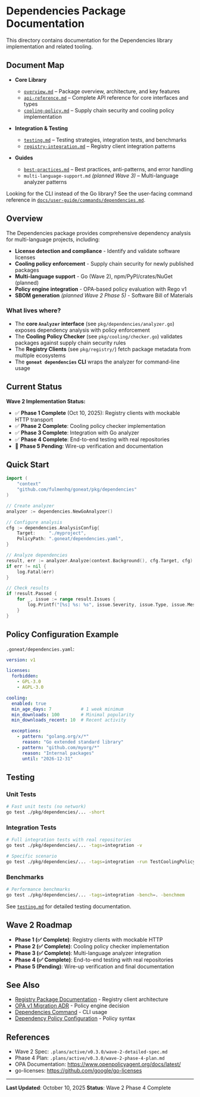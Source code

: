 # Dependencies Package Documentation

This directory contains documentation for the Dependencies library implementation and related tooling.

## Document Map

- **Core Library**
  - [`overview.md`](overview.md) – Package overview, architecture, and key features
  - [`api-reference.md`](api-reference.md) – Complete API reference for core interfaces and types
  - [`cooling-policy.md`](cooling-policy.md) – Supply chain security and cooling policy implementation

- **Integration & Testing**
  - [`testing.md`](testing.md) – Testing strategies, integration tests, and benchmarks
  - [`registry-integration.md`](registry-integration.md) – Registry client integration patterns

- **Guides**
  - [`best-practices.md`](best-practices.md) – Best practices, anti-patterns, and error handling
  - `multi-language-support.md` _(planned Wave 3)_ – Multi-language analyzer patterns

Looking for the CLI instead of the Go library? See the user-facing command reference in [`docs/user-guide/commands/dependencies.md`](../../../user-guide/commands/dependencies.md).

## Overview

The Dependencies package provides comprehensive dependency analysis for multi-language projects, including:

- **License detection and compliance** - Identify and validate software licenses
- **Cooling policy enforcement** - Supply chain security for newly published packages
- **Multi-language support** - Go (Wave 2), npm/PyPI/crates/NuGet (planned)
- **Policy engine integration** - OPA-based policy evaluation with Rego v1
- **SBOM generation** _(planned Wave 2 Phase 5)_ - Software Bill of Materials

### What lives where?

- The **core `Analyzer` interface** (see `pkg/dependencies/analyzer.go`) exposes dependency analysis with policy enforcement
- The **Cooling Policy Checker** (see `pkg/cooling/checker.go`) validates packages against supply chain security rules
- The **Registry Clients** (see `pkg/registry/`) fetch package metadata from multiple ecosystems
- The **`goneat dependencies` CLI** wraps the analyzer for command-line usage

## Current Status

**Wave 2 Implementation Status:**

- ✅ **Phase 1 Complete** (Oct 10, 2025): Registry clients with mockable HTTP transport
- ✅ **Phase 2 Complete**: Cooling policy checker implementation
- ✅ **Phase 3 Complete**: Integration with Go analyzer
- ✅ **Phase 4 Complete**: End-to-end testing with real repositories
- 🚧 **Phase 5 Pending**: Wire-up verification and documentation

## Quick Start

```go
import (
    "context"
    "github.com/fulmenhq/goneat/pkg/dependencies"
)

// Create analyzer
analyzer := dependencies.NewGoAnalyzer()

// Configure analysis
cfg := dependencies.AnalysisConfig{
    Target:     "./myproject",
    PolicyPath: ".goneat/dependencies.yaml",
}

// Analyze dependencies
result, err := analyzer.Analyze(context.Background(), cfg.Target, cfg)
if err != nil {
    log.Fatal(err)
}

// Check results
if !result.Passed {
    for _, issue := range result.Issues {
        log.Printf("[%s] %s: %s", issue.Severity, issue.Type, issue.Message)
    }
}
```

## Policy Configuration Example

`.goneat/dependencies.yaml`:

```yaml
version: v1

licenses:
  forbidden:
    - GPL-3.0
    - AGPL-3.0

cooling:
  enabled: true
  min_age_days: 7           # 1 week minimum
  min_downloads: 100        # Minimal popularity
  min_downloads_recent: 10  # Recent activity

  exceptions:
    - pattern: "golang.org/x/*"
      reason: "Go extended standard library"
    - pattern: "github.com/myorg/*"
      reason: "Internal packages"
      until: "2026-12-31"
```

## Testing

### Unit Tests

```bash
# Fast unit tests (no network)
go test ./pkg/dependencies/... -short
```

### Integration Tests

```bash
# Full integration tests with real repositories
go test ./pkg/dependencies/... -tags=integration -v

# Specific scenario
go test ./pkg/dependencies/... -tags=integration -run TestCoolingPolicy_Hugo_Baseline
```

### Benchmarks

```bash
# Performance benchmarks
go test ./pkg/dependencies/... -tags=integration -bench=. -benchmem
```

See [`testing.md`](testing.md) for detailed testing documentation.

## Wave 2 Roadmap

- **Phase 1 (✅ Complete)**: Registry clients with mockable HTTP
- **Phase 2 (✅ Complete)**: Cooling policy checker implementation
- **Phase 3 (✅ Complete)**: Multi-language analyzer integration
- **Phase 4 (✅ Complete)**: End-to-end testing with real repositories
- **Phase 5 (Pending)**: Wire-up verification and final documentation

## See Also

- [Registry Package Documentation](../registry.md) - Registry client architecture
- [OPA v1 Migration ADR](../../architecture/decisions/adr-0001-opa-v1-rego-v1-migration.md) - Policy engine decision
- [Dependencies Command](../../../user-guide/commands/dependencies.md) - CLI usage
- [Dependency Policy Configuration](../../../configuration/dependency-policy.md) - Policy syntax

## References

- Wave 2 Spec: `.plans/active/v0.3.0/wave-2-detailed-spec.md`
- Phase 4 Plan: `.plans/active/v0.3.0/wave-2-phase-4-plan.md`
- OPA Documentation: https://www.openpolicyagent.org/docs/latest/
- go-licenses: https://github.com/google/go-licenses

---

**Last Updated**: October 10, 2025
**Status**: Wave 2 Phase 4 Complete
